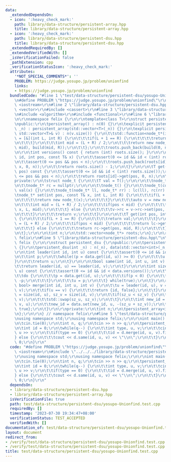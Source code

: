 ```yaml
---
data:
  _extendedDependsOn:
  - icon: ':heavy_check_mark:'
    path: library/data-structure/persistent-array.hpp
    title: library/data-structure/persistent-array.hpp
  - icon: ':heavy_check_mark:'
    path: library/data-structure/persistent-dsu.hpp
    title: library/data-structure/persistent-dsu.hpp
  _extendedRequiredBy: []
  _extendedVerifiedWith: []
  _isVerificationFailed: false
  _pathExtension: cpp
  _verificationStatusIcon: ':heavy_check_mark:'
  attributes:
    '*NOT_SPECIAL_COMMENTS*': ''
    PROBLEM: https://judge.yosupo.jp/problem/unionfind
    links:
    - https://judge.yosupo.jp/problem/unionfind
  bundledCode: "#line 1 \"test/data-structure/persistent-dsu/yosupo-Unionfind.test.cpp\"\
    \n#define PROBLEM \"https://judge.yosupo.jp/problem/unionfind\"\r\n\r\n#include\
    \ <iostream>\r\n#line 2 \"library/data-structure/persistent-dsu.hpp\"\n#include\
    \ <vector>\r\n#include <cassert>\r\n#line 3 \"library/data-structure/persistent-array.hpp\"\
    \n#include <algorithm>\r\n#include <functional>\r\n#line 6 \"library/data-structure/persistent-array.hpp\"\
    \n\r\nnamespace felix {\r\n\r\ntemplate<class T>\r\nstruct persistent_array {\r\
    \npublic:\r\n\tpersistent_array() : n(0) {}\r\n\texplicit persistent_array(int\
    \ _n) : persistent_array(std::vector<T>(_n)) {}\r\n\texplicit persistent_array(const\
    \ std::vector<T>& v) : n(v.size()) {\r\n\t\tstd::function<node_t*(int, int)> build\
    \ = [&](int L, int R) {\r\n\t\t\tif(L + 1 == R) {\r\n\t\t\t\treturn new node_t(v[L]);\r\
    \n\t\t\t}\r\n\t\t\tint mid = (L + R) / 2;\r\n\t\t\treturn new node_t(build(L,\
    \ mid), build(mid, R));\r\n\t\t};\r\n\t\troots.push_back(build(0, n));\r\n\t}\r\
    \n\r\n\tint versions() const { return (int) roots.size(); }\r\n\r\n\tint set(int\
    \ id, int pos, const T& x) {\r\n\t\tassert(0 <= id && id < (int) roots.size());\r\
    \n\t\tassert(0 <= pos && pos < n);\r\n\t\troots.push_back(roots[id]->set(pos,\
    \ x, 0, n));\r\n\t\treturn roots.size() - 1;\r\n\t}\r\n\r\n\tT get(int id, int\
    \ pos) const {\r\n\t\tassert(0 <= id && id < (int) roots.size());\r\n\t\tassert(0\
    \ <= pos && pos < n);\r\n\t\treturn roots[id]->get(pos, 0, n);\r\n\t}\r\n\r\n\
    private:\r\n\tstruct node_t {\r\n\t\tT val = T();\r\n\r\n\t\tnode_t* lc = nullptr;\r\
    \n\t\tnode_t* rc = nullptr;\r\n\r\n\t\tnode_t() {}\r\n\t\tnode_t(const T& x) :\
    \ val(x) {}\r\n\t\tnode_t(node_t* ll, node_t* rr) : lc(ll), rc(rr) {}\r\n\r\n\t\
    \tnode_t* set(int pos, const T& x, int L, int R) {\r\n\t\t\tif(L + 1 == R) {\r\
    \n\t\t\t\treturn new node_t(x);\r\n\t\t\t}\r\n\t\t\tauto v = new node_t(*this);\r\
    \n\t\t\tint mid = (L + R) / 2;\r\n\t\t\tif(pos < mid) {\r\n\t\t\t\tv->lc = v->lc->set(pos,\
    \ x, L, mid);\r\n\t\t\t} else {\r\n\t\t\t\tv->rc = v->rc->set(pos, x, mid, R);\r\
    \n\t\t\t}\r\n\t\t\treturn v;\r\n\t\t}\r\n\r\n\t\tT get(int pos, int L, int R)\
    \ {\r\n\t\t\tif(L + 1 == R) {\r\n\t\t\t\treturn val;\r\n\t\t\t}\r\n\t\t\tint mid\
    \ = (L + R) / 2;\r\n\t\t\tif(pos < mid) {\r\n\t\t\t\treturn lc->get(pos, L, mid);\r\
    \n\t\t\t} else {\r\n\t\t\t\treturn rc->get(pos, mid, R);\r\n\t\t\t}\r\n\t\t}\r\
    \n\t};\r\n\r\n\tint n;\r\n\tstd::vector<node_t*> roots;\r\n};\r\n\r\n} // namespace\
    \ felix\r\n#line 5 \"library/data-structure/persistent-dsu.hpp\"\n\r\nnamespace\
    \ felix {\r\n\r\nstruct persistent_dsu {\r\npublic:\r\n\tpersistent_dsu() : n(0)\
    \ {}\r\n\tpersistent_dsu(int _n) : n(_n), data(std::vector<int>(_n, -1)) {}\r\n\
    \r\n\tint leader(int id, int u) const {\r\n\t\tassert(0 <= id && id < data.versions());\r\
    \n\t\tint p;\r\n\t\twhile((p = data.get(id, u)) >= 0) {\r\n\t\t\tu = p;\r\n\t\t\
    }\r\n\t\treturn u;\r\n\t}\r\n\r\n\tbool same(int id, int u, int v) const {\r\n\
    \t\treturn leader(id, u) == leader(id, v);\r\n\t}\r\n\r\n\tint size(int id, int\
    \ u) const {\r\n\t\tassert(0 <= id && id < data.versions());\r\n\t\tint p;\r\n\
    \t\tdo {\r\n\t\t\tp = data.get(id, u);\r\n\t\t\tif(p < 0) {\r\n\t\t\t\treturn\
    \ -p;\r\n\t\t\t}\r\n\t\t\tu = p;\r\n\t\t} while(true);\r\n\t}\r\n\r\n\tstd::pair<int,\
    \ bool> merge(int id, int u, int v) {\r\n\t\tu = leader(id, u), v = leader(id,\
    \ v);\r\n\t\tif(u == v) {\r\n\t\t\treturn {id, false};\r\n\t\t}\r\n\t\tint sz_u\
    \ = size(id, u), sz_v = size(id, v);\r\n\t\tif(sz_u < sz_v) {\r\n\t\t\tstd::swap(u,\
    \ v);\r\n\t\t\tstd::swap(sz_u, sz_v);\r\n\t\t}\r\n\t\tint new_id = data.set(id,\
    \ v, u);\r\n\t\tnew_id = data.set(new_id, u, -(sz_u + sz_v));\r\n\t\treturn {new_id,\
    \ true};\r\n\t}\r\n\r\nprivate:\r\n\tint n;\r\n\tpersistent_array<int> data;\r\
    \n};\r\n\r\n} // namespace felix\r\n#line 5 \"test/data-structure/persistent-dsu/yosupo-Unionfind.test.cpp\"\
    \nusing namespace std;\r\nusing namespace felix;\r\n\r\nint main() {\r\n\tios::sync_with_stdio(false);\r\
    \n\tcin.tie(0);\r\n\tint n, q;\r\n\tcin >> n >> q;\r\n\tpersistent_dsu d(n);\r\
    \n\tint id = 0;\r\n\twhile(q--) {\r\n\t\tint type, u, v;\r\n\t\tcin >> type >>\
    \ u >> v;\r\n\t\tif(type == 0) {\r\n\t\t\tid = d.merge(id, u, v).first;\r\n\t\t\
    } else {\r\n\t\t\tcout << d.same(id, u, v) << \"\\n\";\r\n\t\t}\r\n\t}\r\n\treturn\
    \ 0;\r\n}\r\n"
  code: "#define PROBLEM \"https://judge.yosupo.jp/problem/unionfind\"\r\n\r\n#include\
    \ <iostream>\r\n#include \"../../../library/data-structure/persistent-dsu.hpp\"\
    \r\nusing namespace std;\r\nusing namespace felix;\r\n\r\nint main() {\r\n\tios::sync_with_stdio(false);\r\
    \n\tcin.tie(0);\r\n\tint n, q;\r\n\tcin >> n >> q;\r\n\tpersistent_dsu d(n);\r\
    \n\tint id = 0;\r\n\twhile(q--) {\r\n\t\tint type, u, v;\r\n\t\tcin >> type >>\
    \ u >> v;\r\n\t\tif(type == 0) {\r\n\t\t\tid = d.merge(id, u, v).first;\r\n\t\t\
    } else {\r\n\t\t\tcout << d.same(id, u, v) << \"\\n\";\r\n\t\t}\r\n\t}\r\n\treturn\
    \ 0;\r\n}\r\n"
  dependsOn:
  - library/data-structure/persistent-dsu.hpp
  - library/data-structure/persistent-array.hpp
  isVerificationFile: true
  path: test/data-structure/persistent-dsu/yosupo-Unionfind.test.cpp
  requiredBy: []
  timestamp: '2023-07-30 19:34:47+08:00'
  verificationStatus: TEST_ACCEPTED
  verifiedWith: []
documentation_of: test/data-structure/persistent-dsu/yosupo-Unionfind.test.cpp
layout: document
redirect_from:
- /verify/test/data-structure/persistent-dsu/yosupo-Unionfind.test.cpp
- /verify/test/data-structure/persistent-dsu/yosupo-Unionfind.test.cpp.html
title: test/data-structure/persistent-dsu/yosupo-Unionfind.test.cpp
---
```

